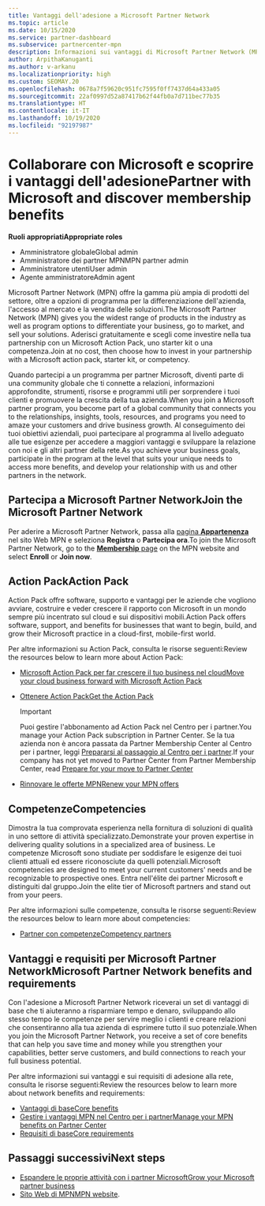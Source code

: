 ```yaml
---
title: Vantaggi dell'adesione a Microsoft Partner Network
ms.topic: article
ms.date: 10/15/2020
ms.service: partner-dashboard
ms.subservice: partnercenter-mpn
description: Informazioni sui vantaggi di Microsoft Partner Network (MPN), tra cui Microsoft Action Pack, le competenze e le opzioni di programma per accedere al mercato e vendere le soluzioni.
author: ArpithaKanuganti
ms.author: v-arkanu
ms.localizationpriority: high
ms.custom: SEOMAY.20
ms.openlocfilehash: 0678a7f59620c951fc7595f0ff7437d64a433a05
ms.sourcegitcommit: 22af0997d52a87417b62f44fb0a7d711bec77b35
ms.translationtype: HT
ms.contentlocale: it-IT
ms.lasthandoff: 10/19/2020
ms.locfileid: "92197987"
---
```

# <a name="partner-with-microsoft-and-discover-membership-benefits"></a><span data-ttu-id="a219f-103">Collaborare con Microsoft e scoprire i vantaggi dell'adesione</span><span class="sxs-lookup"><span data-stu-id="a219f-103">Partner with Microsoft and discover membership benefits</span></span>

<span data-ttu-id="a219f-104">**Ruoli appropriati**</span><span class="sxs-lookup"><span data-stu-id="a219f-104">**Appropriate roles**</span></span>

- <span data-ttu-id="a219f-105">Amministratore globale</span><span class="sxs-lookup"><span data-stu-id="a219f-105">Global admin</span></span>
- <span data-ttu-id="a219f-106">Amministratore dei partner MPN</span><span class="sxs-lookup"><span data-stu-id="a219f-106">MPN partner admin</span></span>
- <span data-ttu-id="a219f-107">Amministratore utenti</span><span class="sxs-lookup"><span data-stu-id="a219f-107">User admin</span></span>
- <span data-ttu-id="a219f-108">Agente amministratore</span><span class="sxs-lookup"><span data-stu-id="a219f-108">Admin agent</span></span>

<span data-ttu-id="a219f-109">Microsoft Partner Network (MPN) offre la gamma più ampia di prodotti del settore, oltre a opzioni di programma per la differenziazione dell'azienda, l'accesso al mercato e la vendita delle soluzioni.</span><span class="sxs-lookup"><span data-stu-id="a219f-109">The Microsoft Partner Network (MPN) gives you the widest range of products in the industry as well as program options to differentiate your business, go to market, and sell your solutions.</span></span> <span data-ttu-id="a219f-110">Aderisci gratuitamente e scegli come investire nella tua partnership con un Microsoft Action Pack, uno starter kit o una competenza.</span><span class="sxs-lookup"><span data-stu-id="a219f-110">Join at no cost, then choose how to invest in your partnership with a Microsoft action pack, starter kit, or competency.</span></span>

<span data-ttu-id="a219f-111">Quando partecipi a un programma per partner Microsoft, diventi parte di una community globale che ti connette a relazioni, informazioni approfondite, strumenti, risorse e programmi utili per sorprendere i tuoi clienti e promuovere la crescita della tua azienda.</span><span class="sxs-lookup"><span data-stu-id="a219f-111">When you join a Microsoft partner program, you become part of a global community that connects you to the relationships, insights, tools, resources, and programs you need to amaze your customers and drive business growth.</span></span> <span data-ttu-id="a219f-112">Al conseguimento dei tuoi obiettivi aziendali, puoi partecipare al programma al livello adeguato alle tue esigenze per accedere a maggiori vantaggi e sviluppare la relazione con noi e gli altri partner della rete.</span><span class="sxs-lookup"><span data-stu-id="a219f-112">As you achieve your business goals, participate in the program at the level that suits your unique needs to access more benefits, and develop your relationship with us and other partners in the network.</span></span> 

## <a name="join-the-microsoft-partner-network"></a><span data-ttu-id="a219f-113">Partecipa a Microsoft Partner Network</span><span class="sxs-lookup"><span data-stu-id="a219f-113">Join the Microsoft Partner Network</span></span>

<span data-ttu-id="a219f-114">Per aderire a Microsoft Partner Network, passa alla [pagina **Appartenenza**](https://partner.microsoft.com/membership) nel sito Web MPN e seleziona **Registra** o **Partecipa ora**.</span><span class="sxs-lookup"><span data-stu-id="a219f-114">To join the Microsoft Partner Network, go to the [**Membership** page](https://partner.microsoft.com/membership) on the MPN website and select **Enroll** or **Join now**.</span></span>

## <a name="action-pack"></a><span data-ttu-id="a219f-115">Action Pack</span><span class="sxs-lookup"><span data-stu-id="a219f-115">Action Pack</span></span>

<span data-ttu-id="a219f-116">Action Pack offre software, supporto e vantaggi per le aziende che vogliono avviare, costruire e veder crescere il rapporto con Microsoft in un mondo sempre più incentrato sul cloud e sui dispositivi mobili.</span><span class="sxs-lookup"><span data-stu-id="a219f-116">Action Pack offers software, support, and benefits for businesses that want to begin, build, and grow their Microsoft practice in a cloud-first, mobile-first world.</span></span>

<span data-ttu-id="a219f-117">Per altre informazioni su Action Pack, consulta le risorse seguenti:</span><span class="sxs-lookup"><span data-stu-id="a219f-117">Review the resources below to learn more about Action Pack:</span></span>

- [<span data-ttu-id="a219f-118">Microsoft Action Pack per far crescere il tuo business nel cloud</span><span class="sxs-lookup"><span data-stu-id="a219f-118">Move your cloud business forward with Microsoft Action Pack</span></span>](https://partner.microsoft.com/membership/action-pack)

- [<span data-ttu-id="a219f-119">Ottenere Action Pack</span><span class="sxs-lookup"><span data-stu-id="a219f-119">Get the Action Pack</span></span>](mpn-get-action-pack.md)
  
    >[!IMPORTANT]
    ><span data-ttu-id="a219f-120">Puoi gestire l'abbonamento ad Action Pack nel Centro per i partner.</span><span class="sxs-lookup"><span data-stu-id="a219f-120">You manage your Action Pack subscription in Partner Center.</span></span> <span data-ttu-id="a219f-121">Se la tua azienda non è ancora passata da Partner Membership Center al Centro per i partner, leggi [Prepararsi al passaggio al Centro per i partner](prepare-pmc-pc-migration.md).</span><span class="sxs-lookup"><span data-stu-id="a219f-121">If your company has not yet moved to Partner Center from Partner Membership Center, read [Prepare for your move to Partner Center](prepare-pmc-pc-migration.md)</span></span>  

- [<span data-ttu-id="a219f-122">Rinnovare le offerte MPN</span><span class="sxs-lookup"><span data-stu-id="a219f-122">Renew your MPN offers</span></span>](renew-mpn-offers.md)

## <a name="competencies"></a><span data-ttu-id="a219f-123">Competenze</span><span class="sxs-lookup"><span data-stu-id="a219f-123">Competencies</span></span>

<span data-ttu-id="a219f-124">Dimostra la tua comprovata esperienza nella fornitura di soluzioni di qualità in uno settore di attività specializzato.</span><span class="sxs-lookup"><span data-stu-id="a219f-124">Demonstrate your proven expertise in delivering quality solutions in a specialized area of business.</span></span> <span data-ttu-id="a219f-125">Le competenze Microsoft sono studiate per soddisfare le esigenze dei tuoi clienti attuali ed essere riconosciute da quelli potenziali.</span><span class="sxs-lookup"><span data-stu-id="a219f-125">Microsoft competencies are designed to meet your current customers' needs and be recognizable to prospective ones.</span></span> <span data-ttu-id="a219f-126">Entra nell'élite dei partner Microsoft e distinguiti dal gruppo.</span><span class="sxs-lookup"><span data-stu-id="a219f-126">Join the elite tier of Microsoft partners and stand out from your peers.</span></span>

<span data-ttu-id="a219f-127">Per altre informazioni sulle competenze, consulta le risorse seguenti:</span><span class="sxs-lookup"><span data-stu-id="a219f-127">Review the resources below to learn more about competencies:</span></span>

- [<span data-ttu-id="a219f-128">Partner con competenze</span><span class="sxs-lookup"><span data-stu-id="a219f-128">Competency partners</span></span>](https://partner.microsoft.com/membership/competencies)

## <a name="microsoft-partner-network-benefits-and-requirements"></a><span data-ttu-id="a219f-129">Vantaggi e requisiti per Microsoft Partner Network</span><span class="sxs-lookup"><span data-stu-id="a219f-129">Microsoft Partner Network benefits and requirements</span></span>

<span data-ttu-id="a219f-130">Con l'adesione a Microsoft Partner Network riceverai un set di vantaggi di base che ti aiuteranno a risparmiare tempo e denaro, sviluppando allo stesso tempo le competenze per servire meglio i clienti e creare relazioni che consentiranno alla tua azienda di esprimere tutto il suo potenziale.</span><span class="sxs-lookup"><span data-stu-id="a219f-130">When you join the Microsoft Partner Network, you receive a set of core benefits that can help you save time and money while you strengthen your capabilities, better serve customers, and build connections to reach your full business potential.</span></span> 

<span data-ttu-id="a219f-131">Per altre informazioni sui vantaggi e sui requisiti di adesione alla rete, consulta le risorse seguenti:</span><span class="sxs-lookup"><span data-stu-id="a219f-131">Review the resources below to learn more about network benefits and requirements:</span></span>

- [<span data-ttu-id="a219f-132">Vantaggi di base</span><span class="sxs-lookup"><span data-stu-id="a219f-132">Core benefits</span></span>](https://partner.microsoft.com/membership/core-benefits#simple-tab-content-1)
- [<span data-ttu-id="a219f-133">Gestire i vantaggi MPN nel Centro per i partner</span><span class="sxs-lookup"><span data-stu-id="a219f-133">Manage your MPN benefits on Partner Center</span></span>](manage-your-partner-network-benefits.md)
- [<span data-ttu-id="a219f-134">Requisiti di base</span><span class="sxs-lookup"><span data-stu-id="a219f-134">Core requirements</span></span>](https://partner.microsoft.com/membership/core-benefits#simple-tab-content-2)

## <a name="next-steps"></a><span data-ttu-id="a219f-135">Passaggi successivi</span><span class="sxs-lookup"><span data-stu-id="a219f-135">Next steps</span></span>

- [<span data-ttu-id="a219f-136">Espandere le proprie attività con i partner Microsoft</span><span class="sxs-lookup"><span data-stu-id="a219f-136">Grow your Microsoft partner business</span></span>](grow-your-business.md)
- <span data-ttu-id="a219f-137">[Sito Web di MPN](https://partner.microsoft.com/commercial)</span><span class="sxs-lookup"><span data-stu-id="a219f-137">[MPN website](https://partner.microsoft.com/commercial).</span></span>
